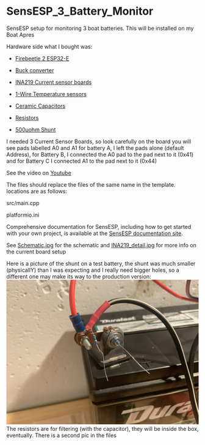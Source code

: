# SensESP_3_Battery_Monitor
SensESP setup for monitoring 3 boat batteries.  This will be installed on my Boat Apres

Hardware side
what I bought was:

- [Firebeetle 2 ESP32-E](https://www.dfrobot.com/product-2231.html)

- [Buck converter](https://amzn.to/3Z54veM)

- [INA219 Current sensor boards](https://amzn.to/3EIlT1d)	

- [1-Wire Temperature sensors](https://amzn.to/3kkkZ3f)	

- [Ceramic Capacitors](https://amzn.to/3KjGs7s)	

- [Resistors](https://amzn.to/3IdH7VA)

- [500µohm Shunt](https://www.newark.com/vishay/wsms2908l5000jk/through-hole-current-sense-resistor/dp/27T3036?ost=wsms2908l5000jk)

I needed 3 Current Sensor Boards, so look carefully on the board you will see pads labelled A0 and A1 for battery A, I left the pads alone (default Address), for Battery B, I connected the A0 pad to the pad next to it (0x41) and for Battery C I connected A1 to the pad next to it (0x44)

See the video on [Youtube](https://youtu.be/kgqq8Rd5wb4)

The files should replace the files of the same name in the template. locations are as follows:

src/main.cpp

platformio.ini

Comprehensive documentation for SensESP, including how to get started with your own project, is available at the [SensESP documentation site](https://signalk.org/SensESP/).

See [Schematic.jpg](https://github.com/Techstyleuk/SensESP_3_Battery_Monitor/blob/main/Schematic.jpg) for the schematic and [INA219_detail.jpg](https://github.com/Techstyleuk/SensESP_3_Battery_Monitor/blob/main/INA219_detail.jpg) for more info on the current board setup

Here is a picture of the shunt on a test battery, the shunt was much smaller (physicallY) than I was expecting and I really need bigger holes, so a different one may make its way to the production version:
![Shunt1](https://github.com/Techstyleuk/SensESP_3_Battery_Monitor/blob/main/Shunt1.JPG)
The resistors are for filtering (with the capacitor), they will be inside the box, eventually.  There is a second pic in the files
